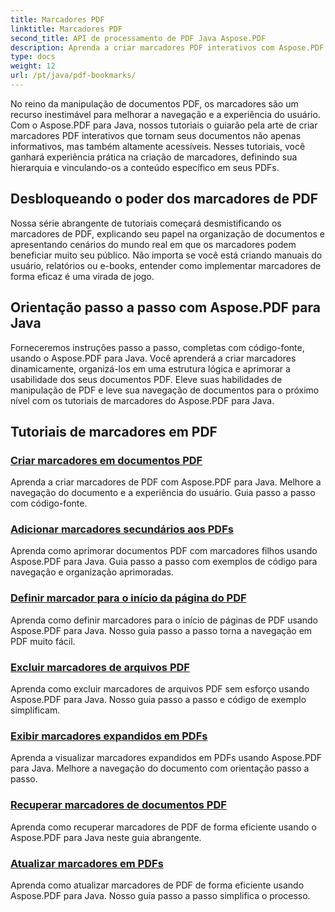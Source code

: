 ```yaml
---
title: Marcadores PDF
linktitle: Marcadores PDF
second_title: API de processamento de PDF Java Aspose.PDF
description: Aprenda a criar marcadores PDF interativos com Aspose.PDF para Java. Eleve a navegação em documentos e a experiência do usuário.
type: docs
weight: 12
url: /pt/java/pdf-bookmarks/
---
```


No reino da manipulação de documentos PDF, os marcadores são um recurso inestimável para melhorar a navegação e a experiência do usuário. Com o Aspose.PDF para Java, nossos tutoriais o guiarão pela arte de criar marcadores PDF interativos que tornam seus documentos não apenas informativos, mas também altamente acessíveis. Nesses tutoriais, você ganhará experiência prática na criação de marcadores, definindo sua hierarquia e vinculando-os a conteúdo específico em seus PDFs.

## Desbloqueando o poder dos marcadores de PDF

Nossa série abrangente de tutoriais começará desmistificando os marcadores de PDF, explicando seu papel na organização de documentos e apresentando cenários do mundo real em que os marcadores podem beneficiar muito seu público. Não importa se você está criando manuais do usuário, relatórios ou e-books, entender como implementar marcadores de forma eficaz é uma virada de jogo.

## Orientação passo a passo com Aspose.PDF para Java

Forneceremos instruções passo a passo, completas com código-fonte, usando o Aspose.PDF para Java. Você aprenderá a criar marcadores dinamicamente, organizá-los em uma estrutura lógica e aprimorar a usabilidade dos seus documentos PDF. Eleve suas habilidades de manipulação de PDF e leve sua navegação de documentos para o próximo nível com os tutoriais de marcadores do Aspose.PDF para Java.
## Tutoriais de marcadores em PDF
### [Criar marcadores em documentos PDF](./create-bookmarks-pdf-documents/)
Aprenda a criar marcadores de PDF com Aspose.PDF para Java. Melhore a navegação do documento e a experiência do usuário. Guia passo a passo com código-fonte.
### [Adicionar marcadores secundários aos PDFs](./add-child-bookmarks-pdfs/)
Aprenda como aprimorar documentos PDF com marcadores filhos usando Aspose.PDF para Java. Guia passo a passo com exemplos de código para navegação e organização aprimoradas.
### [Definir marcador para o início da página do PDF](./set-bookmark-start-pdf-page/)
Aprenda como definir marcadores para o início de páginas de PDF usando Aspose.PDF para Java. Nosso guia passo a passo torna a navegação em PDF muito fácil.
### [Excluir marcadores de arquivos PDF](./delete-bookmarks-pdf-files/)
Aprenda como excluir marcadores de arquivos PDF sem esforço usando Aspose.PDF para Java. Nosso guia passo a passo e código de exemplo simplificam.
### [Exibir marcadores expandidos em PDFs](./view-expanded-bookmarks-pdfs/)
Aprenda a visualizar marcadores expandidos em PDFs usando Aspose.PDF para Java. Melhore a navegação do documento com orientação passo a passo.
### [Recuperar marcadores de documentos PDF](./retrieve-bookmarks-pdf-documents/)
Aprenda como recuperar marcadores de PDF de forma eficiente usando o Aspose.PDF para Java neste guia abrangente.
### [Atualizar marcadores em PDFs](./update-bookmarks-pdfs/)
Aprenda como atualizar marcadores de PDF de forma eficiente usando Aspose.PDF para Java. Nosso guia passo a passo simplifica o processo.